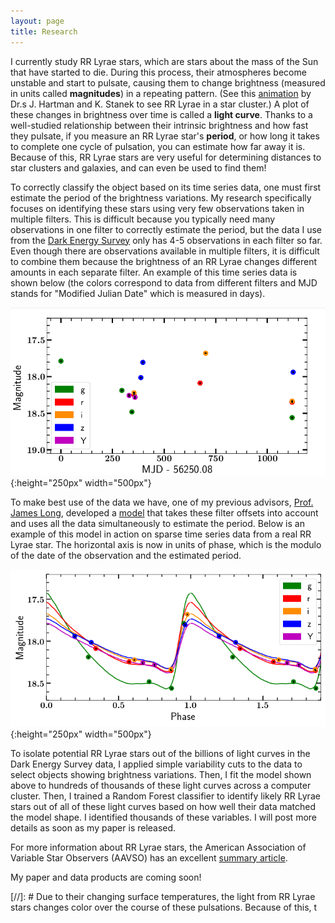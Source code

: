 ```yaml
---
layout: page
title: Research
---
```


I currently study RR Lyrae stars, which are stars about the mass of the Sun that have started to die. During this process, their atmospheres become unstable and start to pulsate, causing them to change brightness (measured in units called **magnitudes**) in a repeating pattern. (See this [animation](https://apod.nasa.gov/apod/ap070415.html) by Dr.s J. Hartman and K. Stanek to see RR Lyrae in a star cluster.) A plot of these changes in brightness over time is called a **light curve**. Thanks to a well-studied relationship between their intrinsic brightness and how fast they pulsate, if you measure an RR Lyrae star's **period**, or how long it takes to complete one cycle of pulsation, you can estimate how far away it is. Because of this, RR Lyrae stars are very useful for determining distances to star clusters and galaxies, and can even be used to find them! 

To correctly classify the object based on its time series data, one must first estimate the period of the brightness variations. My research specifically focuses on identifying these stars using very few observations taken in multiple filters. This is difficult because you typically need many observations in one filter to correctly estimate the period, but the data I use from the [Dark Energy Survey](https://www.darkenergysurvey.org/) only has 4-5 observations in each filter so far. Even though there are observations available in multiple filters, it is difficult to combine them because the brightness of an RR Lyrae changes different amounts in each separate filter. An example of this time series data is shown below (the colors correspond to data from different filters and MJD stands for "Modified Julian Date" which is measured in days).

![Unfolded RR Lyrae light curve](/img/unfoldedlc2.png){:height="250px" width="500px"}

To make best use of the data we have, one of my previous advisors, [Prof. James Long](https://longjp.github.io/), developed a [model](https://github.com/longjp/rr-templates) that takes these filter offsets into account and uses all the data simultaneously to estimate the period. Below is an example of this model in action on sparse time series data from a real RR Lyrae star. The horizontal axis is now in units of phase, which is the modulo of the date of the observation and the estimated period.

![RR Lyrae light curve in DES filters](/img/des_folded_jessica.png){:height="250px" width="500px"}

To isolate potential RR Lyrae stars out of the billions of light curves in the Dark Energy Survey data, I applied simple variability cuts to the data to select objects showing brightness variations. Then, I fit the model shown above to hundreds of thousands of these light curves across a computer cluster. Then, I trained a Random Forest classifier to identify likely RR Lyrae stars out of all of these light curves based on how well their data matched the model shape. I identified thousands of these variables. I will post more details as soon as my paper is released. 

For more information about RR Lyrae stars, the American Association of Variable Star Observers (AAVSO) has an excellent [summary article](https://www.aavso.org/vsots_rrlyr).

My paper and data products are coming soon!

[//]: # Due to their changing surface temperatures, the light from RR Lyrae stars changes color over the course of these pulsations. Because of this, t
